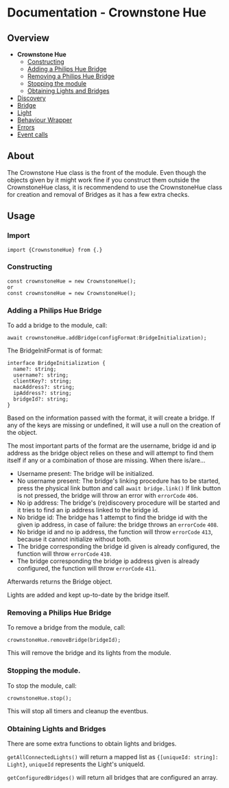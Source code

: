 # Documentation - Crownstone Hue 
## Overview
 - **Crownstone Hue**
	- [Constructing](#Constructing)
	- [Adding a Philips Hue Bridge](#adding-a-philips-hue-bridge)
	- [Removing a Philips Hue Bridge](#removing-a-philips-hue-bridge)
	- [Stopping the module](#stopping-the-module)
	- [Obtaining Lights and Bridges](#obtaining-lights-and-bridges)
 - [Discovery](/documentation/Discovery.md)
 - [Bridge](/documentation/Bridge.md)
 - [Light](/documentation/Light.md)
 - [Behaviour Wrapper](/documentation/BehaviourWrapper.md)
 - [Errors](/documentation/Errors.md)
 - [Event calls](/documentation/EventCalls.md) 

## About
The Crownstone Hue class is the front of the module. Even though the objects given by it might work fine if you construct them outside the CrownstoneHue class, it is recommendend to use the CrownstoneHue class for creation and removal of Bridges as it has a few extra checks.

## Usage 
### Import
```import {CrownstoneHue} from {.}```
### Constructing

``` 
const crownstoneHue = new CrownstoneHue();
or
const crownstoneHue = new CrownstoneHue();

```  

### Adding a Philips Hue Bridge
To add a bridge to the module, call:
```
await crownstoneHue.addBridge(configFormat:BridgeInitialization);
``` 

The BridgeInitFormat is of format:
```
interface BridgeInitialization {  
  name?: string;  
  username?: string;  
  clientKey?: string;  
  macAddress?: string;  
  ipAddress?: string;  
  bridgeId?: string;  
}
```

Based on the information passed with the format, it will create a bridge.
If any of the keys are missing or undefined, it will use a null on the creation of the object.

The most important parts of the format are the username, bridge id and ip address as the bridge object relies on these and will attempt to find them itself if any or a combination of those are missing.
When there is/are...
 - Username present: The bridge will be initialized.
 - No username present: The bridge's linking procedure has to be started, press the physical link button and call `await bridge.link()`
   If link button is not pressed, the bridge will throw an error with ``errorCode`` `406`. 
 - No ip address: The bridge's (re)discovery procedure will be started and it tries to find an ip address linked to the bridge id.
 - No bridge id: The bridge has 1 attempt to find the bridge id with the given ip address, in case of failure: the bridge throws an `errorCode` `408`.
 - No bridge id and no ip address, the function will throw `errorCode` `413`, because it cannot initialize without both.
 - The bridge corresponding the bridge id given is already configured,  the function will throw `errorCode` `410`.
 - The bridge corresponding the bridge ip address given is already configured,  the function will throw `errorCode` `411`.

Afterwards returns the Bridge object.

Lights are added and kept up-to-date by the bridge itself. 

### Removing a Philips Hue Bridge
To remove a bridge from the module, call:
```
crownstoneHue.removeBridge(bridgeId);
``` 
This will remove the bridge and its lights from the module.

### Stopping the module.
To stop the module, call:
```
crownstoneHue.stop();
```
This will stop all timers and cleanup the eventbus.


### Obtaining Lights and Bridges
There are some extra functions to obtain lights and bridges.

```getAllConnectedLights()```  will return a mapped list as `{[uniqueId: string]: Light}`, `uniqueId` represents the Light's uniqueId.

```getConfiguredBridges()```  will return all bridges that are configured an array. 
